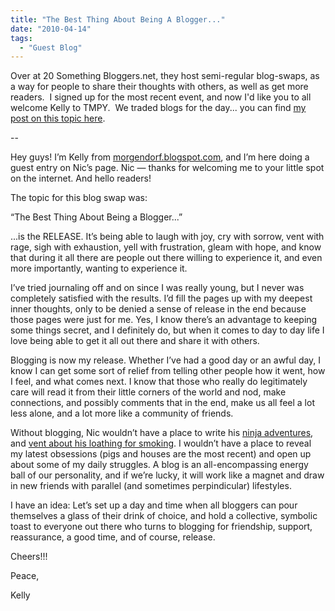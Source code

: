 ```yaml
---
title: "The Best Thing About Being A Blogger..."
date: "2010-04-14"
tags:
  - "Guest Blog"
---
```


Over at 20 Something Bloggers.net, they host semi-regular blog-swaps, as a way for people to share their thoughts with others, as well as get more readers.  I signed up for the most recent event, and now I'd like you to all welcome Kelly to TMPY.  We traded blogs for the day... you can find [my post on this topic here](http://morgendorf.blogspot.com/2010/04/blog-swap.html).

\--

Hey guys! I’m Kelly from [morgendorf.blogspot.com](http://morgendorf.blogspot.com), and I’m here doing a guest entry on Nic’s page. Nic — thanks for welcoming me to your little spot on the internet. And hello readers!

The topic for this blog swap was:

“The Best Thing About Being a Blogger...”

...is the RELEASE. It’s being able to laugh with joy, cry with sorrow, vent with rage, sigh with exhaustion, yell with frustration, gleam with hope, and know that during it all there are people out there willing to experience it, and even more importantly, wanting to experience it.

I’ve tried journaling off and on since I was really young, but I never was completely satisfied with the results. I’d fill the pages up with my deepest inner thoughts, only to be denied a sense of release in the end because those pages were just for me. Yes, I know there’s an advantage to keeping some things secret, and I definitely do, but when it comes to day to day life I love being able to get it all out there and share it with others.

Blogging is now my release. Whether I’ve had a good day or an awful day, I know I can get some sort of relief from telling other people how it went, how I feel, and what comes next. I know that those who really do legitimately care will read it from their little corners of the world and nod, make connections, and possibly comments that in the end, make us all feel a lot less alone, and a lot more like a community of friends.

Without blogging, Nic wouldn’t have a place to write his [ninja adventures](http://niclake13.wordpress.com/2010/04/12/life-of-the-modern-day-ninja-pt-3/), and [vent about his loathing for smoking](http://niclake13.wordpress.com/2010/04/10/ill-put-it-out-in-your-eye/). I wouldn’t have a place to reveal my latest obsessions (pigs and houses are the most recent) and open up about some of my daily struggles. A blog is an all-encompassing energy ball of our personality, and if we’re lucky, it will work like a magnet and draw in new friends with parallel (and sometimes perpindicular) lifestyles.

I have an idea: Let’s set up a day and time when all bloggers can pour themselves a glass of their drink of choice, and hold a collective, symbolic toast to everyone out there who turns to blogging for friendship, support, reassurance, a good time, and of course, release.

Cheers!!!

Peace,

Kelly
